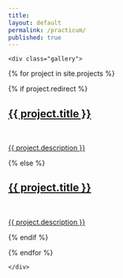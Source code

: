 ```yaml
---
title:
layout: default
permalink: /practicum/
published: true
---
```



<div class="ProjectContainer">

	<div class="gallery">


  {% for project in site.projects %}

  {% if project.redirect %}
  <div class="projectTile">
          <a href="{{ project.redirect }}" target="_blank">
          <span>
              <h2>{{ project.title }}</h2>
              <br/>
              <p>{{ project.description }}</p>
          </span>
          </a>
  </div>

  {% else %}

  <div class="projectTile">
          <a href="{{ project.url | prepend: site.baseurl | prepend: site.url }}">
          <span>
              <h2>{{ project.title }}</h2>
              <br/>
              <p>{{ project.description }}</p>
          </span>
          </a>
  </div>

  {% endif %}

  {% endfor %}

	</div>

</div>
